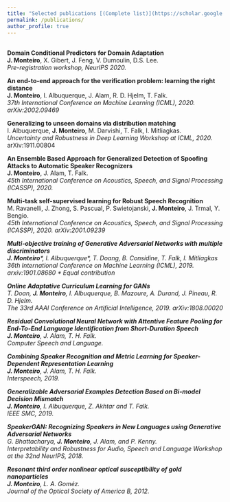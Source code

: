 ```yaml
---
title: "Selected publications [(Complete list)](https://scholar.google.ca/citations?hl=en&user=hkO47vsAAAAJ&view_op=list_works&sortby=pubdate)"
permalink: /publications/
author_profile: true
---
```

<br>
<b>Domain Conditional Predictors for Domain Adaptation</b> <br> 
<b>J. Monteiro</b>, X. Gibert, J. Feng, V. Dumoulin, D.S. Lee. <br> 
<i>Pre-registration workshop, NeurIPS 2020. <https://research.google/pubs/pub49830/)></i>

<b>An end-to-end approach for the verification problem: learning the right distance</b> <br> 
<b>J. Monteiro</b>, I. Albuquerque, J. Alam, R. D. Hjelm, T. Falk. <br> 
<i>37th International Conference on Machine Learning (ICML), 2020. arXiv:2002.09469</i>

<b>Generalizing to unseen domains via distribution matching</b> <br> 
I. Albuquerque, <b>J. Monteiro</b>, M. Darvishi, T. Falk, I. Mitliagkas. <br> 
<i>Uncertainty and Robustness in Deep Learning Workshop at ICML, 2020.</i> arXiv:1911.00804

<b>An Ensemble Based Approach for Generalized Detection of Spoofing Attacks to Automatic Speaker Recognizers</b> <br> 
<b>J. Monteiro</b>, J. Alam, T. Falk. <br> 
<i>45th International Conference on Acoustics, Speech, and Signal Processing (ICASSP), 2020.</i>

<b>Multi-task self-supervised learning for Robust Speech Recognition</b> <br> 
M. Ravanelli, J. Zhong, S. Pascual, P. Swietojanski, <b>J. Monteiro</b>, J. Trmal, Y. Bengio. <br> 
<i>45th International Conference on Acoustics, Speech, and Signal Processing (ICASSP), 2020. arXiv:2001.09239

<b>Multi-objective training of Generative Adversarial Networks with multiple discriminators</b> <br> 
<b>J. Monteiro</b>\*, I. Albuquerque\*, T. Doang, B. Considine, T. Falk, I. Mitliagkas <br> 
<i>36th International Conference on Machine Learning (ICML), 2019.</i> arxiv:1901.08680 \* Equal contribution

<b>Online Adaptative Curriculum Learning for GANs</b> <br> 
T. Doan, <b>J. Monteiro</b>, I. Albuquerque, B. Mazoure, A. Durand, J. Pineau, R. D. Hjelm. <br> 
<i>The 33rd AAAI Conference on Artificial Intelligence, 2019.</i> arXiv:1808.00020

<b>Residual Convolutional Neural Network with Attentive Feature Pooling for End-To-End Language Identification from Short-Duration Speech</b> <br> 
<b>J. Monteiro</b>, J. Alam, T. H. Falk. <br> 
<i>Computer Speech and Language.</i>

<b>Combining Speaker Recognition and Metric Learning for Speaker-Dependent Representation Learning</b> <br> 
<b>J. Monteiro</b>, J. Alam, T. H. Falk. <br> 
<i>Interspeech, 2019.</i>

<b>Generalizable Adversarial Examples Detection Based on Bi-model Decision Mismatch</b> <br> 
<b>J. Monteiro</b>, I. Albuquerque, Z. Akhtar and T. Falk. <br> 
<i>IEEE SMC, 2019.</i>

<b>SpeakerGAN: Recognizing Speakers in New Languages using Generative Adversarial Networks</b> <br> 
G. Bhattacharya, <b>J. Monteiro</b>, J. Alam, and P. Kenny. <br> 
<i>Interpretability and Robustness for Audio, Speech and Language Workshop at the 32nd NeurIPS, 2018.</i>

<b>Resonant third order nonlinear optical susceptibility of gold nanoparticles</b> <br> 
<b>J. Monteiro</b>, L. A. Goméz. <br> 
<i>Journal of the Optical Society of America B, 2012.</i>